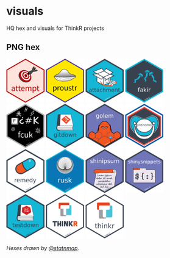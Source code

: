 
<!-- README.md is generated from README.Rmd. Please edit that file -->

# visuals

HQ hex and visuals for ThinkR projects

<!-- badges: start -->

<!-- badges: end -->

## PNG hex

<!-- code from @hadley: https://github.com/rstudio/hex-stickers/blob/master/PNG/README.Rmd -->

<a href="hexes/colin-hex-attempt.png"><img src="hexes/colin-hex-attempt.png" width="100"></a>
<a href="hexes/colin-hex-proustr.png"><img src="hexes/colin-hex-proustr.png" width="100"></a>
<a href="hexes/thinkr-hex-attachment.png"><img src="hexes/thinkr-hex-attachment.png" width="100"></a>
<a href="hexes/thinkr-hex-fakir.png"><img src="hexes/thinkr-hex-fakir.png" width="100"></a>
<a href="hexes/thinkr-hex-fcuk.png"><img src="hexes/thinkr-hex-fcuk.png" width="100"></a>
<a href="hexes/thinkr-hex-gitdown.png"><img src="hexes/thinkr-hex-gitdown.png" width="100"></a>
<a href="hexes/thinkr-hex-golem2.png"><img src="hexes/thinkr-hex-golem2.png" width="100"></a>
<a href="hexes/thinkr-hex-prenoms.png"><img src="hexes/thinkr-hex-prenoms.png" width="100"></a>
<a href="hexes/thinkr-hex-remedy.png"><img src="hexes/thinkr-hex-remedy.png" width="100"></a>
<a href="hexes/thinkr-hex-rusk.png"><img src="hexes/thinkr-hex-rusk.png" width="100"></a>
<a href="hexes/thinkr-hex-shinipsum.png"><img src="hexes/thinkr-hex-shinipsum.png" width="100"></a>
<a href="hexes/thinkr-hex-shinysnippets.png"><img src="hexes/thinkr-hex-shinysnippets.png" width="100"></a>
<a href="hexes/thinkr-hex-testdown.png"><img src="hexes/thinkr-hex-testdown.png" width="100"></a>
<a href="hexes/thinkr-hex-thinkr-entreprise.png"><img src="hexes/thinkr-hex-thinkr-entreprise.png" width="100"></a>
<a href="hexes/thinkr-hex-thinkr-package.png"><img src="hexes/thinkr-hex-thinkr-package.png" width="100"></a>

*Hexes drawn by [@statnmap](https://github.com/statnmap).*
